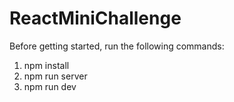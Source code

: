 # ReactMiniChallenge

Before getting started, run the following commands:

1. npm install
2. npm run server
3. npm run dev
